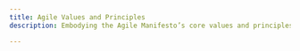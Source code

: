 ```yaml
---
title: Agile Values and Principles
description: Embodying the Agile Manifesto’s core values and principles in daily practice.

---
```


